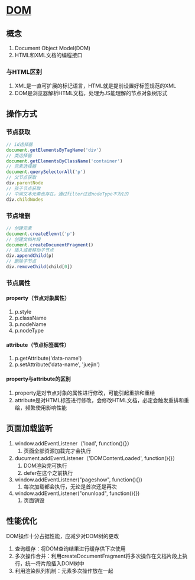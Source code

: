 # [DOM](https://developer.mozilla.org/zh-CN/docs/Learn/JavaScript/Client-side_web_APIs/Manipulating_documents)

## 概念

1. Document Object Model(DOM)
2. HTML和XML文档的编程接口

### 与HTML区别

1. XML是一直可扩展的标记语言，HTML就是提前设置好标签规范的XML
2. DOM是浏览器解析HTML文档，处理为JS能理解的节点对象树形式

## 操作方式

### 节点获取

```js
// id选择器
document.getElementsByTagName('div')
// 类选择器
document.getElementsByClassName('container')
// 元素选择器
document.querySelectorAll('p')
// 父节点获取
div.parentNode
// 孩子节点获取
// 中间文本元素也存在，通过filter过滤nodeType不为1的
div.childNodes
```

### 节点增删

```js
// 创建元素
document.createElemnt('p')
// 创建文档片段
document.createDocumentFragment()
// 插入或者移动子节点
div.appendChild(p)
// 删除子节点
div.removeChild(child[0])
```

### 节点属性

#### property（节点对象属性）

1. p.style
2. p.className
3. p.nodeName
4. p.nodeType

#### attribute（节点标签属性）

1. p.getAttribute('data-name')
2. p.setAttribute('data-name', 'juejin')

#### property与attribute的区别

1. property是对节点对象的属性进行修改，可能引起重排和重绘
2. attribute是对HTML标签进行修改，会修改HTML文档，必定会触发重排和重绘，频繁使用影响性能

## 页面加载监听

1. window.addEventListener（'load', function(){}）
    1. 页面全部资源加载完才会执行
2. ducument.addEventListener（'DOMContentLoaded', function(){}）
    1. DOM渲染完可执行
    2. defer在这个之前执行
3. window.addEventListener("pageshow", function(){})
    1. 每次加载都会执行，无论是首次还是再次
4. window.addEventListener("onunload", function(){})
    1. 页面销毁

## 性能优化

DOM操作十分占据性能，应减少对DOM树的更改

1. 查询缓存：将DOM查询结果进行缓存供下次使用
2. 多次操作合并：利用createDocumentFragment将多次操作在文档片段上执行，统一将片段插入DOM树中
3. 利用渲染队列机制：元素多次操作放在一起
